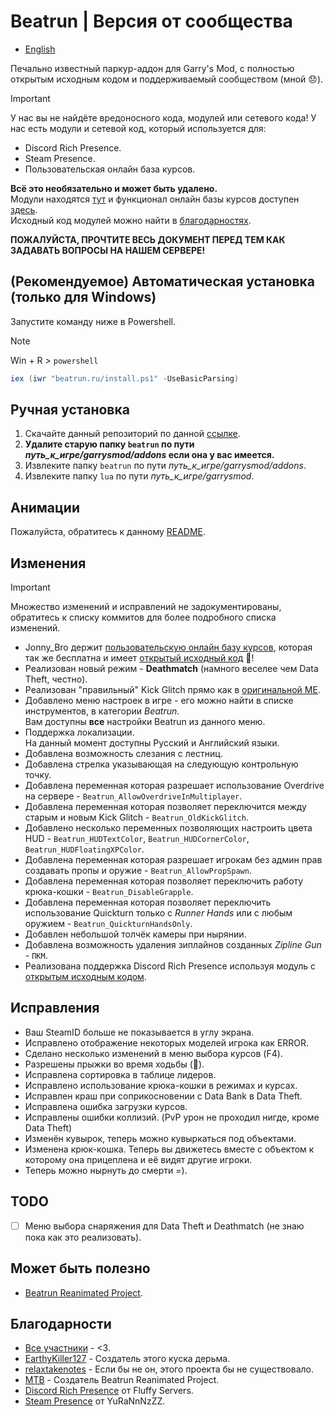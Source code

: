 # Beatrun | Версия от сообщества

* [English](./README.md)

Печально известный паркур-аддон для Garry's Mod, с полностью открытым исходным кодом и поддерживаемый сообществом (мной 😞).

> [!IMPORTANT]
> У нас вы не найдёте вредоносного кода, модулей или сетевого кода! У нас есть модули и сетевой код, который используется для:
>
> * Discord Rich Presence.
> * Steam Presence.
> * Пользовательская онлайн база курсов.
>
> **Всё это необязательно и может быть удалено.**\
> Модули находятся [тут](lua/bin/) и функционал онлайн базы курсов доступен [здесь](beatrun/gamemodes/beatrun/gamemode/cl/CoursesDatabase.lua).\
> Исходный код модулей можно найти в [благодарностях](#благодарности).

**ПОЖАЛУЙСТА, ПРОЧТИТЕ ВЕСЬ ДОКУМЕНТ ПЕРЕД ТЕМ КАК ЗАДАВАТЬ ВОПРОСЫ НА НАШЕМ СЕРВЕРЕ!**

## (Рекомендуемое) Автоматическая установка (только для Windows)

Запустите команду ниже в Powershell.
> [!NOTE]
> Win + R > `powershell`

```powershell
iex (iwr "beatrun.ru/install.ps1" -UseBasicParsing)
```

## Ручная установка

1. Скачайте данный репозиторий по данной [ссылке](https://github.com/JonnyBro/beatrun/archive/refs/heads/master.zip).
2. **Удалите старую папку `beatrun` по пути *путь_к_игре/garrysmod/addons* если она у вас имеется.**
3. Извлеките папку `beatrun` по пути *путь_к_игре/garrysmod/addons*.
4. Извлеките папку `lua` по пути *путь_к_игре/garrysmod*.

## Анимации

Пожалуйста, обратитесь к данному [README](beatrun/README.md).

## Изменения

> [!IMPORTANT]
> Множество изменений и исправлений не задокументированы, обратитесь к списку коммитов для более подробного списка изменений.

* Jonny_Bro держит [пользовательскую онлайн базу курсов](https://courses.beatrun.ru), которая так же бесплатна и имеет [открытый исходный код](https://github.com/relaxtakenotes/beatrun-courses-server/) 🤯!
* Реализован новый режим - **Deathmatch** (намного веселее чем Data Theft, честно).
* Реализован "правильный" Kick Glitch прямо как в [оригинальной ME](https://www.youtube.com/watch?v=zK5y3NBUStc).
* Добавлено меню настроек в игре - его можно найти в списке инструментов, в категории *Beatrun*.\
Вам доступны **все** настройки Beatrun из данного меню.
* Поддержка локализации.\
На данный момент доступны Русский и Английский языки.
* Добавлена возможность слезания с лестниц.
* Добавлена стрелка указывающая на следующую контрольную точку.
* Добавлена переменная которая разрешает использование Overdrive на сервере - `Beatrun_AllowOverdriveInMultiplayer`.
* Добавлена переменная которая позволяет переключится между старым и новым Kick Glitch - `Beatrun_OldKickGlitch`.
* Добавлено несколько переменных позволяющих настроить цвета HUD - `Beatrun_HUDTextColor`, `Beatrun_HUDCornerColor`, `Beatrun_HUDFloatingXPColor`.
* Добавлена переменная которая разрешает игрокам без админ прав создавать пропы и оружие - `Beatrun_AllowPropSpawn`.
* Добавлена переменная которая позволяет переключить работу крюка-кошки - `Beatrun_DisableGrapple`.
* Добавлена переменная которая позволяет переключить использование Quickturn только с *Runner Hands* или с любым оружием - `Beatrun_QuickturnHandsOnly`.
* Добавлен небольшой толчёк камеры при нырянии.
* Добавлена возможность удаления зиплайнов созданных *Zipline Gun* - `ПКМ`.
* Реализована поддержка Discord Rich Presence используя модуль с [открытым исходным кодом](#благодарности).

## Исправления

* Ваш SteamID больше не показывается в углу экрана.
* Исправлено отображение некоторых моделей игрока как ERROR.
* Сделано несколько изменений в меню выбора курсов (F4).
* Разрешены прыжки во время ходьбы (🤷).
* Исправлена сортировка в таблице лидеров.
* Исправлено использование крюка-кошки в режимах и курсах.
* Исправлен краш при соприкосновении с Data Bank в Data Theft.
* Исправлена ошибка загрузки курсов.
* Исправлены ошибки коллизий. (PvP урон не проходил нигде, кроме Data Theft)
* Изменён кувырок, теперь можно кувыркаться под объектами.
* Изменена крюк-кошка. Теперь вы движетесь вместе с объектом к которому она прицеплена и её видят другие игроки.
* Теперь можно нырнуть до смерти =).

## TODO

* [ ] Меню выбора снаряжения для Data Theft и Deathmatch (не знаю пока как это реализовать).

## Может быть полезно

* [Beatrun Reanimated Project](https://github.com/JonnyBro/beatrun-anims).

## Благодарности

* [Все участники](https://github.com/JonnyBro/beatrun/graphs/contributors) - <3.
* [EarthyKiller127](https://www.youtube.com/channel/UCiFqPwGo4x0J65xafIaECDQ) - Создатель этого куска дерьма.
* [relaxtakenotes](https://github.com/relaxtakenotes) - Если бы не он, этого проекта бы не существовало.
* [MTB](https://www.youtube.com/@MTB396) - Создатель Beatrun Reanimated Project.
* [Discord Rich Presence](https://github.com/fluffy-servers/gmod-discord-rpc) от Fluffy Servers.
* [Steam Presence](https://github.com/YuRaNnNzZZ/gmcl_steamrichpresencer) от YuRaNnNzZZ.
